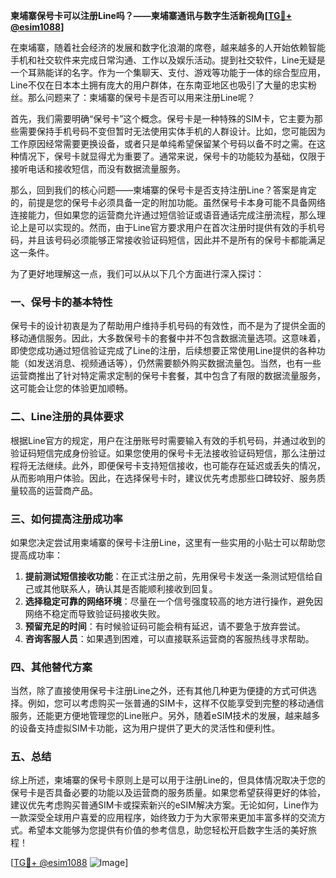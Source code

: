 **柬埔寨保号卡可以注册Line吗？——柬埔寨通讯与数字生活新视角[[TG💪+ @esim1088](https://t.me/s/esim1088)]**

在柬埔寨，随着社会经济的发展和数字化浪潮的席卷，越来越多的人开始依赖智能手机和社交软件来完成日常沟通、工作以及娱乐活动。提到社交软件，Line无疑是一个耳熟能详的名字。作为一个集聊天、支付、游戏等功能于一体的综合型应用，Line不仅在日本本土拥有庞大的用户群体，在东南亚地区也吸引了大量的忠实粉丝。那么问题来了：柬埔寨的保号卡是否可以用来注册Line呢？

首先，我们需要明确“保号卡”这个概念。保号卡是一种特殊的SIM卡，它主要为那些需要保持手机号码不变但暂时无法使用实体手机的人群设计。比如，您可能因为工作原因经常需要更换设备，或者只是单纯希望保留某个号码以备不时之需。在这种情况下，保号卡就显得尤为重要了。通常来说，保号卡的功能较为基础，仅限于接听电话和接收短信，而没有数据流量服务。

那么，回到我们的核心问题——柬埔寨的保号卡是否支持注册Line？答案是肯定的，前提是您的保号卡必须具备一定的附加功能。虽然保号卡本身可能不具备网络连接能力，但如果您的运营商允许通过短信验证或语音通话完成注册流程，那么理论上是可以实现的。然而，由于Line官方要求用户在首次注册时提供有效的手机号码，并且该号码必须能够正常接收验证码短信，因此并不是所有的保号卡都能满足这一条件。

为了更好地理解这一点，我们可以从以下几个方面进行深入探讨：

### 一、保号卡的基本特性

保号卡的设计初衷是为了帮助用户维持手机号码的有效性，而不是为了提供全面的移动通信服务。因此，大多数保号卡的套餐中并不包含数据流量选项。这意味着，即使您成功通过短信验证完成了Line的注册，后续想要正常使用Line提供的各种功能（如发送消息、视频通话等），仍然需要额外购买数据流量包。当然，也有一些运营商推出了针对特定需求定制的保号卡套餐，其中包含了有限的数据流量服务，这可能会让您的体验更加顺畅。

### 二、Line注册的具体要求

根据Line官方的规定，用户在注册账号时需要输入有效的手机号码，并通过收到的验证码短信完成身份验证。如果您使用的保号卡无法接收验证码短信，那么注册过程将无法继续。此外，即便保号卡支持短信接收，也可能存在延迟或丢失的情况，从而影响用户体验。因此，在选择保号卡时，建议优先考虑那些口碑较好、服务质量较高的运营商产品。

### 三、如何提高注册成功率

如果您决定尝试用柬埔寨的保号卡注册Line，这里有一些实用的小贴士可以帮助您提高成功率：

1. **提前测试短信接收功能**：在正式注册之前，先用保号卡发送一条测试短信给自己或其他联系人，确认其是否能顺利接收到回复。
2. **选择稳定可靠的网络环境**：尽量在一个信号强度较高的地方进行操作，避免因网络不稳定而导致验证码接收失败。
3. **预留充足的时间**：有时候验证码可能会稍有延迟，请不要急于放弃尝试。
4. **咨询客服人员**：如果遇到困难，可以直接联系运营商的客服热线寻求帮助。

### 四、其他替代方案

当然，除了直接使用保号卡注册Line之外，还有其他几种更为便捷的方式可供选择。例如，您可以考虑购买一张普通的SIM卡，这样不仅能享受到完整的移动通信服务，还能更方便地管理您的Line账户。另外，随着eSIM技术的发展，越来越多的设备支持虚拟SIM卡功能，这为用户提供了更大的灵活性和便利性。

### 五、总结

综上所述，柬埔寨的保号卡原则上是可以用于注册Line的，但具体情况取决于您的保号卡是否具备必要的功能以及运营商的服务质量。如果您希望获得更好的体验，建议优先考虑购买普通SIM卡或探索新兴的eSIM解决方案。无论如何，Line作为一款深受全球用户喜爱的应用程序，始终致力于为大家带来更加丰富多样的交流方式。希望本文能够为您提供有价值的参考信息，助您轻松开启数字生活的美好旅程！

[[TG💪+ @esim1088](https://t.me/s/esim1088) ![Image](https://i.postimg.cc/4NQfJmqS/Snipaste-2025-05-13-00-14-12.png)]